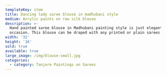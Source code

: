 ```yaml
---
templateKey: item
title: Dancing lady saree blouse in madhubani style
medium: Acrylic paints on raw silk blouse
description: >-
  Hand painted saree blouse in Madhubani painting style is just elegant for any
  occasion. This blouse can be draped with any printed or plain sarees. 
width: '32'
height: '16'
sold: true
available: true
large_image: /img/blouse-small.jpg
categories:
  - category: Tanjore Paintings on Sarees
---
```


